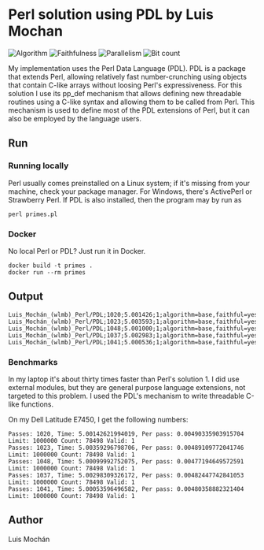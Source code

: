 # Perl solution using PDL by Luis Mochan

![Algorithm](https://img.shields.io/badge/Algorithm-base-green)
![Faithfulness](https://img.shields.io/badge/Faithful-yes-green)
![Parallelism](https://img.shields.io/badge/Parallel-no-green)
![Bit count](https://img.shields.io/badge/Bits-8-yellowgreen)

My implementation uses the Perl Data Language (PDL). PDL is a package that extends Perl,
allowing relatively fast number-crunching using objects that contain
C-like arrays without loosing Perl's expressiveness. For this solution
I use its pp_def mechanism that allows defining new threadable routines
using a C-like syntax and allowing them to be called from Perl. This
mechanism is used to define most of the PDL extensions of Perl, but it
can also be employed by the language users.


## Run

### Running locally

Perl usually comes preinstalled on a Linux system; if it's missing
from your machine, check your package manager. For Windows, there's
ActivePerl or Strawberry Perl. If PDL is also installed, then the
program may by run as

```
perl primes.pl
```

### Docker

No local Perl or PDL? Just run it in Docker.

```
docker build -t primes .
docker run --rm primes
```

## Output

```
Luis_Mochán_(wlmb)_Perl/PDL;1020;5.001426;1;algorithm=base,faithful=yes,bits=8
Luis_Mochán_(wlmb)_Perl/PDL;1023;5.003593;1;algorithm=base,faithful=yes,bits=8
Luis_Mochán_(wlmb)_Perl/PDL;1048;5.001000;1;algorithm=base,faithful=yes,bits=8
Luis_Mochán_(wlmb)_Perl/PDL;1037;5.002983;1;algorithm=base,faithful=yes,bits=8
Luis_Mochán_(wlmb)_Perl/PDL;1041;5.000536;1;algorithm=base,faithful=yes,bits=8
```

### Benchmarks

In my laptop it's about thirty times faster than Perl's
solution 1. I did use external modules, but they are general purpose
language extensions, not targeted to this problem. I used the PDL's
mechanism to write threadable C-like functions.

On my Dell Latitude E7450, I get the following numbers:

```
Passes: 1020, Time: 5.00142621994019, Per pass: 0.00490335903915704 Limit: 1000000 Count: 78498 Valid: 1
Passes: 1023, Time: 5.00359296798706, Per pass: 0.00489109772041746 Limit: 1000000 Count: 78498 Valid: 1
Passes: 1048, Time: 5.00099992752075, Per pass: 0.00477194649572591 Limit: 1000000 Count: 78498 Valid: 1
Passes: 1037, Time: 5.00298309326172, Per pass: 0.00482447742841053 Limit: 1000000 Count: 78498 Valid: 1
Passes: 1041, Time: 5.00053596496582, Per pass: 0.00480358882321404 Limit: 1000000 Count: 78498 Valid: 1
```

## Author

Luis Mochán
